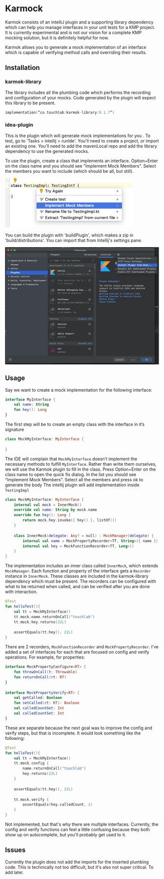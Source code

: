 # Karmock
Karmok consists of an intelliJ plugin and a supporting library dependency which can help you manage interfaces in your unit tests for a KMP project. It is currently experimental and is not our vision for a complete KMP mocking solution, but it is definitely helpful for now.

Karmok allows you to generate a mock implementation of an interface which is capable of verifying method calls and overriding their results.
## Installation
### karmok-library
The library includes all the plumbing code which performs the recording and configuration of your mocks. Code generated by the plugin will expect this library to be present. 
```kotlin
implementation(“co.touchlab:karmok-library:0.1.7”)
```
### idea-plugin
This is the plugin which will generate mock implementations for you . To test, go to 'Tasks > intellij > runIde'. You'll need to create a project, or import an existing one. You'll need to add the mavenLocal repo and add the library dependency to use the generated mocks.

To use the plugin, create a class that implements an interface. Option+Enter on the class name and you should see "Implement Mock Members". Select the members you want to include (which should be all, but still).

![pop up](intellijpopup.png "Intellij Pop Up")

You can build the plugin with 'buildPlugin', which makes a zip in 'build/distributions'. You can import that from Intellij's settings pane.

![import](pluginimport.png "Intellij Import")
## Usage
Say we want to create a mock implementation for the following interface:

```kotlin
interface MyInterface {
    val name: String
    fun hey(): Long
}
```

The first step will be to create an empty class with the interface in it’s signature

```kotlin
class MockMyInterface: MyInterface {

}
```
The IDE will complain that `MockMyInterface` doesn’t implement the necessary methods to fulfill `MyInterface`. Rather than write them ourselves, we will use the Karmok plugin to fill in the class. Press Option+Enter on the class name to open the quick fix dialog. In the list you should see “Implement Mock Members”. Select all the members and press ok to generate the body
The intellij plugin will add implementation inside `TestingImpl`

```kotlin
class MockMyInterface: MyInterface {
    internal val mock = InnerMock()
    override val name: String by mock.name
    override fun hey(): Long {
        return mock.hey.invoke({ hey() }, listOf())
    }

    class InnerMock(delegate: Any? = null) : MockManager(delegate) {
        internal val name = MockPropertyRecorder<TT, String>({ name }) {}
        internal val hey = MockFunctionRecorder<TT, Long>()
    }
}
```

The implementation includes an inner class called `InnerMock`, which extends `MockManager`. Each function and property of the interface gets a `Recorder` instance in `InnerMock`. These classes are included in the karmok-library dependency which must be present. The recorders can be configured with what to be returned when called, and can be verified after you are done with interaction.

```kotlin
@Test
fun helloTest(){
    val tt = MockMyInterface()
    tt.mock.name.returnOnCall("touchlab")
    tt.mock.hey.returns(22L)
    
    assertEquals(tt.hey(), 22L)
}
```

There are 2 recorders, `MockFunctionRecorder` and `MockPropertyRecorder`. I've added a set of interfaces for each that are focused on config and verify operations. For example, for properties:

```kotlin
interface MockPropertyConfigure<RT> {
    fun throwOnCall(t: Throwable)
    fun returnOnCall(rt: RT)
}

interface MockPropertyVerify<RT> {
    val getCalled: Boolean
    fun setCalled(rt: RT): Boolean
    val calledCountGet: Int
    val calledCountSet: Int
}
```

These are separate because the next goal was to improve the config and verify steps, but that is incomplete. It would look something like the following:

```kotlin
@Test
fun helloTest(){
    val tt = MockMyInterface()
    tt.mock.config {
        name.returnOnCall("touchlab")
        hey.returns(22L)
    }
    
    assertEquals(tt.hey(), 22L)
    
    tt.mock.verify {
        assertEquals(hey.calledCount, 1)
    }
}
```

Not implemented, but that's why there are multiple interfaces. Currently, the config and verify functions can feel a little confusing because they both show up on autocomplete, but you'll probably get used to it.
## Issues
Currently the plugin does not add the imports for the inserted plumbing code. This is technically not too difficult, but it's also not super critical. To add later.
